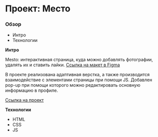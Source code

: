 # Проект: Место

### Обзор

* Интро
* Технологии

**Интро**

Mesto: интерактивная страница, куда можно добавлять фотографии, удалять их и ставить лайки. [Ссылка на макет в Figma](https://www.figma.com/file/2cn9N9jSkmxD84oJik7xL7/JavaScript.-Sprint-4?node-id=0%3A1)

В проекте реализована адаптивная верстка, а также производится взаимодействие с элементами страницы при помощи JS. Добавлен pop-up при помощи которого можно редактировать основную информацию в профиле.

[Ссылка на проект](https://maxvintsyun.github.io/mvin-mesto/)

**Технологии**

* HTML
* CSS
* JS